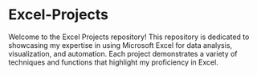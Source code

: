 # Excel-Projects
Welcome to the Excel Projects repository! This repository is dedicated to showcasing my expertise in using Microsoft Excel for data analysis, visualization, and automation. Each project demonstrates a variety of techniques and functions that highlight my proficiency in Excel.
